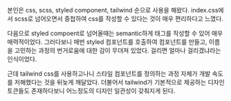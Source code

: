 본인은 css, scss, styled component, tailwind 순으로 사용을 해왔다. index.css에서 scss로 넘어오면서 중첩하여 css를 작성할 수 있다는 것이 매우 편리하다고 느꼈다.

다음으로 styled compoent로 넘어올때는 semantic하게 태그를 작성할 수 있어 매우 매력적이었다. 그러다보니 매번 styled 컴포넌트를 호출하여 컴포넌트를 만들고, 이름을 고민하는 과정의 번거로움에 대한 감이 무뎌져 있었다. 걸리면 얼마나 걸리겠냐라는 인식이었다.

근데 tailwind css를 사용하고나니 스타일 컴포넌트를 정의하는 과정 자체가 개발 속도를 저해했다는 것을 뒤늦게 깨달았다. 더불어서 tailwind가 기본적으로 제공하는 디자인 토큰들도 존재하다보니 어느정도의 디자인 일관성이 갖춰지게 된다.